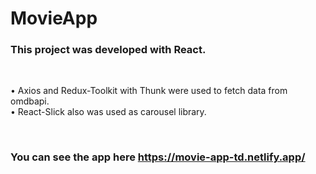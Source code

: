 # MovieApp

### This project was developed with React.

<br />

• Axios and Redux-Toolkit with Thunk were used to fetch data from omdbapi. <br />
• React-Slick also was used as carousel library.

<br />

### You can see the app here https://movie-app-td.netlify.app/
